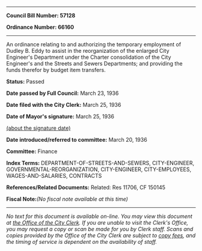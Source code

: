 

********

**Council Bill Number: 57128**
   
**Ordinance Number: 66160**
********

 An ordinance relating to and authorizing the temporary employment of Dudley B. Eddy to assist in the reorganization of the enlarged City Engineer's Department under the Charter consolidation of the City Engineer's and the Streets and Sewers Departments; and providing the funds therefor by budget item transfers.

**Status:** Passed
   
**Date passed by Full Council:** March 23, 1936
   
**Date filed with the City Clerk:** March 25, 1936
   
**Date of Mayor's signature:** March 25, 1936
   
[(about the signature date)](/~public/approvaldate.htm)
   
   
   
**Date introduced/referred to committee:** March 20, 1936
   
**Committee:** Finance
   
   
**Index Terms:** DEPARTMENT-OF-STREETS-AND-SEWERS, CITY-ENGINEER, GOVERNMENTAL-REORGANIZATION, CITY-ENGINEER, CITY-EMPLOYEES, WAGES-AND-SALARIES, CONTRACTS

**References/Related Documents:** Related: Res 11706, CF 150145

**Fiscal Note:**_(No fiscal note available at this time)_
********

_No text for this document is available on-line. You may view this document at [the Office of the City Clerk](http://www.seattle.gov/leg/clerk/contactUs.htm). If you are unable to visit the Clerk's Office, you may request a copy or scan be made for you by Clerk staff. Scans and copies provided by the Office of the City Clerk are subject to [copy fees](http://clerk.seattle.gov/~public/clerkfees.htm), and the timing of service is dependent on the availability of staff._

